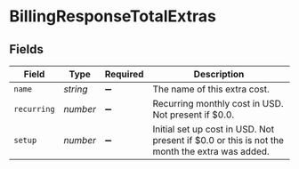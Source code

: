 # BillingResponseTotalExtras


## Fields

| Field                                                                                         | Type                                                                                          | Required                                                                                      | Description                                                                                   |
| --------------------------------------------------------------------------------------------- | --------------------------------------------------------------------------------------------- | --------------------------------------------------------------------------------------------- | --------------------------------------------------------------------------------------------- |
| `name`                                                                                        | *string*                                                                                      | :heavy_minus_sign:                                                                            | The name of this extra cost.                                                                  |
| `recurring`                                                                                   | *number*                                                                                      | :heavy_minus_sign:                                                                            | Recurring monthly cost in USD. Not present if $0.0.                                           |
| `setup`                                                                                       | *number*                                                                                      | :heavy_minus_sign:                                                                            | Initial set up cost in USD. Not present if $0.0 or this is not the month the extra was added. |